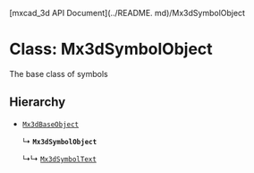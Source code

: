 [mxcad_3d API Document](../README. md)/Mx3dSymbolObject

# Class: Mx3dSymbolObject

The base class of symbols

## Hierarchy

- [`Mx3dBaseObject`](Mx3dBaseObject.md)

  ↳ **`Mx3dSymbolObject`**

  ↳↳ [`Mx3dSymbolText`](Mx3dSymbolText.md)
